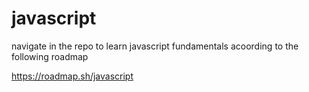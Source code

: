 # javascript
navigate in the repo to learn javascript fundamentals acoording to the following roadmap

https://roadmap.sh/javascript
